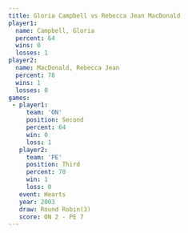 ```yaml
---
title: Gloria Campbell vs Rebecca Jean MacDonald
player1:                       
  name: Campbell, Gloria       
  percent: 64                  
  wins: 0                      
  losses: 1                    
player2:                       
  name: MacDonald, Rebecca Jean
  percent: 78                  
  wins: 1                      
  losses: 0                    
games:
 - player1:          
     team: 'ON'      
     position: Second
     percent: 64     
     win: 0          
     loss: 1         
   player2:         
     team: 'PE'     
     position: Third
     percent: 78    
     win: 1         
     loss: 0        
   event: Hearts       
   year: 2003          
   draw: Round Robin(3)
   score: ON 2 - PE 7  
---
```

